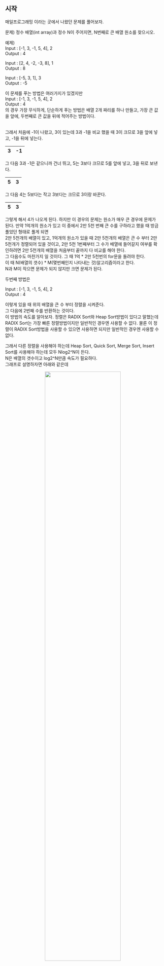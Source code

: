 ## 시작
매일프로그래밍 이라는 곳에서 나왔던 문제를 풀어보자. <br />

문제) 정수 배열(int array)과 정수 N이 주어지면, N번째로 큰 배열 원소를 찾으시오.

예제) <br />
Input : [-1, 3, -1, 5, 4], 2 <br />
Output : 4 <br />


Input : [2, 4, -2, -3, 8], 1 <br />
Output : 8 <br />


Input : [-5, 3, 1], 3 <br />
Output : -5 <br />

이 문제를 푸는 방법은 여러가지가 있겠지만 <br />
Input : [-1, 3, -1, 5, 4], 2 <br />
Output : 4 <br />
의 경우 가장 무식하게, 단순하게 푸는 방법은 배열 2개 짜리를 하나 만들고, 가장 큰 값을 앞에, 두번째로 큰 값을 뒤에 적어주는 방법이다. <br />

|||
|------|---|

그래서 처음에 -1이 나왔고, 3이 있는데 3과 -1을 비교 했을 때 3이 크므로 3을 앞에 넣고, -1을 뒤에 넣는다. <br />

|3|-1|
|------|---|

그 다음 3과 -1은 같으니까 건너 뛰고, 5는 3보다 크므로 5를 앞에 넣고, 3을 뒤로 보낸다. <br />

|5|3|
|------|---|

그 다음 4는 5보다는 작고 3보다는 크므로 3이랑 바꾼다. <br />

|5|3|
|------|---|

그렇게 해서 4가 나오게 된다. 하지만 이 경우의 문제는 원소가 매우 큰 경우에 문제가 된다. 만약 1억개의 원소가 있고 이 중에서 2만 5천 번째 큰 수를 구하라고 했을 때 방금 풀었던 형태로 풀게 되면 <br />
2만 5천개의 배열이 있고, 1억개의 원소가 있을 때 2만 5천개의 배열은 큰 수 부터 2만 5천개가 정렬되어 있을 것이고, 2만 5천 1번째부터 그 수가 배열에 들어갈지 여부를 확인하려면 2만 5천개의 배열을 처음부터 끝까지 다 비교를 해야 한다. <br />
그 다음수도 마찬가지 일 것이다. 그 때 1억 * 2만 5천번의 for문을 돌려야 한다. <br />
이 때 N(배열의 갯수) * M(몇번째인지 나타내는 것)알고리즘이라고 한다. <br />
N과 M이 작으면 문제가 되지 않지만 크면 문제가 된다. <br />

두번째 방법은  <br />

Input : [-1, 3, -1, 5, 4], 2 <br />
Output : 4 <br />

이렇게 있을 때 위의 배열을 큰 수 부터 정렬을 시켜준다. <br />
그 다음에 2번째 수를 반환하는 것이다. <br />
이 방법의 속도를 알아보자. 정렬은 RADIX Sort와 Heap Sort방법이 있다고 말했는데 RADIX Sort는 가장 빠른 정렬방법이지만 일반적인 경우엔 사용할 수 없다. 물론 이 정렬이 RADIX Sort방법을 사용할 수 있으면 사용하면 되지만 일반적인 경우엔 사용할 수 없다. <br />

그래서 다른 정렬을 사용해야 하는데 Heap Sort, Quick Sort, Merge Sort, Insert Sort를 사용해야 하는데 모두 Nlog2^N이 든다. <br />
N은 배열의 갯수이고 log2^N만큼 속도가 필요하다. <br />
그래프로 설명하자면 아래와 같은데 <br />

<p align = "center"> <img src = "https://user-images.githubusercontent.com/33046341/102330703-3bdb3780-3fcd-11eb-919b-3ff5bea3ab88.png" width = 70%> </img></p>

첫번째 파란색 그래프 mx라는 것은 첫번째 방법을 의미한다. 여기선 n대신 x를 넣었다. x가 늘어날 때 마다 속도가 비례해서 늘어난다.<br />
두번째 주황색 그래프는 정렬시킨 다음에 정렬된 배열에서 원하는 번째 수를 가져오는 방법이다. <br />
y축이 속도, x축이 항목 갯수인데 보게 되면 항목갯수가 늘어날 때 파란색 선이 더 빨리 끝나는 것을 알 수 있다. <br />

그런데 여기서 m의 값을 0.7이라고 가정한것인데 m을 1로 줘서 살펴보자. <br />
<p align = "center"> <img src = "https://user-images.githubusercontent.com/33046341/102331110-bc019d00-3fcd-11eb-8252-eaa9a58e6868.png" width = 70%> </img></p>

항목이 2일 때는 서로 같지만 x가 늘어날 경우에 2번째 방법이 더 오래 걸리는 것을 알 수 있다. <br />
<p align = "center"> <img src = "https://user-images.githubusercontent.com/33046341/102331212-e0f61000-3fcd-11eb-9026-2859026fea95.png" width = 70%> </img></p>

하지만 m이 늘어날 경우 m이 4라고 가정해보면 <br />
<p align = "center"> <img src = "https://user-images.githubusercontent.com/33046341/102331307-0aaf3700-3fce-11eb-9cba-1dab30337c1b.png" width = 70%> </img></p> 
격차가 점점 줄어들다가 항목갯수가 16개 일 때 역전이 되는 것을 알 수 있다. <br />
<p align = "center"> <img src = "https://user-images.githubusercontent.com/33046341/102331412-2c102300-3fce-11eb-9adc-1fd19bfe6825.png" width = 70%> </img></p> 

그러므로 일반적인 경우에 x * log2(x)이 더 느리지만 m이 커질 경우엔 x * log2(x)이 더 빨리 끝난다는 것을 알 수 있다. <br />

이거보다 더 빠르게 끝나는 방법은 Heap을 사용하는 방법이다. 그래서 최대값, 최소값, 몇 번째 큰 값이라는 문제가 있을 때 Heap을 사용해야 한다고 떠올려야 한다. <br />
푸는 방법은 큰 값을 찾을 때는 Min Heap을 사용하고, 작은 값을 찾을 때는 Max Heap을 사용한다. <br />

Input : [-1, 3, -1, 5, 4], 2 <br /> 
의 예시가 있을 때 Min Heap에 값을 넣으면 **가장 작은 값이 위로 올라가게 된다.** <br />
그리고 3이 들어올 때 3이 더 작기 때문에 -1 Node의 자식 Node로 들어가게 된다. <br />
그래서 이 Min Heap의 갯수를 2개만 유지 하는 것이다. <br />
<p align = "center"> <img src = "https://user-images.githubusercontent.com/33046341/102332412-629a6d80-3fcf-11eb-8bc8-682027348a10.png" width = 70%> </img></p> 
그랬을 때 -1을 또 넣게 되면 -1이 같으니까 밑에 집어 넣는다. 그렇게 되면 Tree가 3개가 되는데 2개가 될 때까지 빼버리는 것이다.<br />
<p align = "center"> <img src = "https://user-images.githubusercontent.com/33046341/102332568-9b3a4700-3fcf-11eb-923d-57a96cf4759e.png" width = 70%> </img></p>
그러면 맨 위에 있는 -1을 빼버리고 자식 Node인 -1이 올라가니까 아래와 같아진다. <br />
<p align = "center"> <img src = "https://user-images.githubusercontent.com/33046341/102332709-cf156c80-3fcf-11eb-896d-2e19777192b6.png" width = 70%> </img></p> 

그 다음 5를 집어 넣을 때 3과 5가 Swap되서 자리를 바꾸어준다. <br />
<p align = "center"> <img src = "https://user-images.githubusercontent.com/33046341/102332832-f5d3a300-3fcf-11eb-84cb-cf23d9b19d98.png" width = 70%> </img></p> 
그 다음 4가 들어오게 되고 4는 3보다 크기 때문에 오른쪽 자식 Node로 들어오게 될 것이고 <br />
<p align = "center"> <img src = "https://user-images.githubusercontent.com/33046341/102332956-1c91d980-3fd0-11eb-96ef-217b747dd638.png" width = 70%> </img></p> 
3개가 되었기 때문에 3이 빠지고 4가 들어가 아래와 같이 된다. <br />
<p align = "center"> <img src = "https://user-images.githubusercontent.com/33046341/102333037-359a8a80-3fd0-11eb-9ce1-cbe9af05eac1.png" width = 70%> </img></p>
그랬을 때 맨 위에 있는 Root Node가 답이 된다. <br />

이렇게 풀었을 때 어떤 이득이 있는지 살펴보자. <br />
각 배열의 요소를 돌면서 Heap에 Push를 하게 되고, 그 다음 Heap안에 자식의 갯수를 Count를 했을 때 찾고 싶은 값이 N일 때 <br />
Count는 N보다 큰 경우엔 Pop하게 된다. 그러니까 Count == N이 될 때 까지 Pop하게 된다. 그 다음 Push하고, Count가 N보다 크면 Pop하고, 다음노드로 넘어가는 형태를 반복하게 된다. <br />
저번 시간에 Heap에서 Push는 log2^N이라고 말했었다. Pop도 마찬가지로 log2^N이다. <br />
이렇게 보았을 때 배열의 갯수가 N개이고, Heap갯수 M인 Heap에 Push와 Pop을 한다 했을 때 Push, Pop을 한번씩 하게 되기 때문에
log2^M이 되고, 2번 반복해야 하니까 2 * log2^M이 되고, 이것을 N번 반복해야 하니까 2 * N log2^M이 된다. <br />

그랬을 때 그래프로 그려보면 3번째 방법이 제일 빠르다는 것을 알 수 있다. <br />
<p align = "center"> <img src = "https://user-images.githubusercontent.com/33046341/102466502-72c75100-4092-11eb-93c2-0b6773ac2a9e.png" width = 70%> </img></p> 
왜냐하면 항목이 늘어날 수록 M과 N의 격차는 벌어지기 때문이다. <br />

정리해보면 배열이 있을 때 그 배열 안에 M번째 값을 찾는다. 첫번째 값은 N개의 배열을 만든 다음에 각 항목을 다 비교하여 정렬해가며 하는 방법이 있고 <br />
두 번째로 먼저 정렬을 한 다음에 M번째에 있는 값을 꺼내오는 방법이 있고 <br />
세 번째 방법으로 Heap을 만들어서 M개의 Tree만 가질 수 있는 Heap을 만든 다음에 그 안에 항목을 넣고 빼고를 반복하는 방법이 있다. <br />

그래서 알고리즘은 한가지 방법으로만 풀 수 있는 경우는 없고 그 중에 가장 최적인 것을 사용한다. <br />

이제 코드로 넘어와 구현을 해보자. <br />

<code>heap.go</code>로 와서 코드를 수정하는데 지난번에 만들었던 것은 MaxHeap이다. 이것을 MinHeap으로 바꿔주는 방법은 부등호만 변경 시켜주면 된다. <br />
기존에 있던 Push 부분과 Pop부분을 아래와 같이 부등호만 변경시켜주면 되지만 저 2개의 함수를 따로 만들었다. <br />

``` Go
func (h *Heap) MinHeap(v int) {
	h.list = append(h.list, v)

	idx := len(h.list) - 1
	for idx >= 0 {
		parantIdx := (idx - 1) / 2
		if parantIdx < 0 {
			break
		}
		if h.list[idx] < h.list[parantIdx] {
			h.list[idx], h.list[parantIdx] = h.list[parantIdx], h.list[idx]
			idx = parantIdx
		} else {
			break
		}
	}
}

func (h *Heap) MinHeapPop() int {
	if len(h.list) == 0 {
		return 0
	}

	top := h.list[0]
	last := h.list[len(h.list)-1]
	h.list = h.list[:len(h.list)-1]

	h.list[0] = last
	idx := 0

	for idx < len(h.list) {
		swapIdx := -1
		leftIdx := idx*2 + 1
		if leftIdx >= len(h.list) {
			break
		}
		if h.list[leftIdx] < h.list[idx] {
			swapIdx = leftIdx
		}

		rightIdx := idx*2 + 2
		if rightIdx < len(h.list) {
			if h.list[rightIdx] < h.list[idx] {
				if swapIdx < 0 || h.list[swapIdx] > h.list[rightIdx] {
					swapIdx = rightIdx
				}
			}
		}

		if swapIdx < 0 {
			break
		}
		h.list[idx], h.list[swapIdx] = h.list[swapIdx], h.list[idx]
		idx = swapIdx
	}
	return top
}
```
이렇게 추가해준 뒤 <code>main.go</code>로 넘어와 코드를 수정해준다. <br />

``` Go
package main

import (
	"fmt"

	"./dataStruct"
)

func main() {
	h := &dataStruct.Heap{}

	// [-1, 3, -1, 5, 4], 2번째 큰 값
	nums := []int{-1, 3, -1, 5, 4} // 1
	
  for i := 0; i < len(nums); i++ { // 2
    h.Push(nums[i])
  }
}
```
1 : nums라는 슬라이스를 생성한 뒤 그 안에 우리가 풀어야 할 수를 써준다. <br />
2 : for문을 사용하여 값들을 Heap에 Push해준다. <br />

이제 heap의 count를 가져와야하는데 그 부분이 없기 때문에 count를 반환하는 함수를 써주자! <br />
<code>heap.go</code>
``` Go
func (h *Heap) Count() int {
	return len(h.list)
}
```

이제 main부분을 이어서 작성하자! <br />
``` Go
func main() {
	h := &dataStruct.Heap{}

	// [-1, 3, -1, 5, 4], 2번째 큰 값
	nums := []int{-1, 3, -1, 5, 4}
	
  for i := 0; i < len(nums); i++ {
    h.MinHeap(nums[i])
    if h.Count() > 2 { // 1
      h.MinHeapPop()
    }
  }
  fmt.Println(h.MinHeapPop())
}
```
1 : count가 2개 이상이면 하나를 빼준다. <br />
그리고 맨 위에 있는 값을 Pop을 해서 출력하면 2번째로 큰 값이 나오게 된다. <br />
이제 실행시켜보자! <br />
<p align = "center"> <img src = "https://user-images.githubusercontent.com/33046341/102468573-07cb4980-4095-11eb-885f-cd82da9f9c37.png" width = 70%> </img></p>

이제 다른 문제도 풀어보자! <br />

``` Go
func main() {
	h := &dataStruct.Heap{}

	// [2, 4, -2, -3, 8], 1번째 큰 값
	nums := []int{2, 4, -2, -3, 8}

	for i := 0; i < len(nums); i++ {
		h.MinHeap(nums[i])
		if h.Count() > 1 {
			h.MinHeapPop()
		}
	}
	fmt.Println(h.MinHeapPop())
}
```
여기서 이렇게 실행하면 아래와 같은 오류가 뜬다. <br />
<p align = "center"> <img src = "https://user-images.githubusercontent.com/33046341/102468915-77413900-4095-11eb-9ef9-7705f2eeb862.png" width = 70%> </img></p>

출력할 때 MinHeapPop을 하는데 이 갯수가 하나인데 MinHeapPop을 해서 list가 비어버리기 때문에 MinHeapPop()에서 자식Node를 맨 위로 올리는 과정이 있는데 그 자식Node가 없기 때문에 에러가 나게 되는 것이다. MinHeapPop()코드를 수정해주자!<br />
<code>heap.go</code>
``` Go
func (h *Heap) MinHeapPop() int {
	if len(h.list) == 0 {
		return 0
	}

	top := h.list[0]
	last := h.list[len(h.list)-1]
	h.list = h.list[:len(h.list)-1]

	if len(h.list) == 0 { // 수정된 부분.
		return top
	}

	h.list[0] = last
	idx := 0

	for idx < len(h.list) {
		swapIdx := -1
		leftIdx := idx*2 + 1
		if leftIdx >= len(h.list) { 
			break
		}
		if h.list[leftIdx] < h.list[idx] {
			swapIdx = leftIdx
		}

		rightIdx := idx*2 + 2
		if rightIdx < len(h.list) {
			if h.list[rightIdx] < h.list[idx] {
				if swapIdx < 0 || h.list[swapIdx] > h.list[rightIdx] {
					swapIdx = rightIdx
				}
			}
		}

		if swapIdx < 0 {
			break
		}
		h.list[idx], h.list[swapIdx] = h.list[swapIdx], h.list[idx]
		idx = swapIdx
	}
	return top
}
```

이제 실행을 시키면 <br />
<p align = "center"> <img src = "https://user-images.githubusercontent.com/33046341/102469348-f9c9f880-4095-11eb-859b-52a1a9acabe3.png" width = 70%> </img></p>

이제 그 아래에 코드를 더 추가하여 3번째 문제도 풀어보자! <br />
``` Go
func main() {
	h := &dataStruct.Heap{}

	// [2, 4, -2, -3, 8], 1번째 큰 값
	nums := []int{2, 4, -2, -3, 8}

	for i := 0; i < len(nums); i++ {
		h.MinHeap(nums[i])
		if h.Count() > 1 {
			h.MinHeapPop()
		}
	}
	fmt.Println(h.MinHeapPop())

	// Input : [-5, 3, 1], 3번째 큰 값.
	nums = []int{-5, 3, 1}
	for i := 0; i < len(nums); i++ {
		h.MinHeap(nums[i])
		if h.Count() > 3 {
			h.MinHeapPop()
		}
	}
	fmt.Println(h.MinHeapPop())
}
```
<p align = "center"> <img src = "https://user-images.githubusercontent.com/33046341/102469523-33026880-4096-11eb-94aa-b571385660f5.png" width = 70%> </img></p>

정상적으로 나오는 것을 알 수 있다. 이 처럼 Heap을 사용해서 문제를 풀 수 있다. <br />
